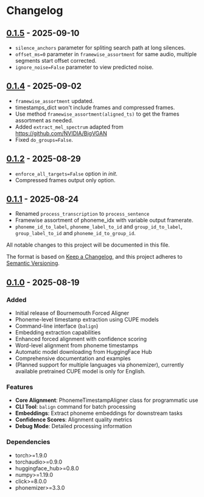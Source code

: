 # Changelog


## [0.1.5] - 2025-09-10
- `silence_anchors` parameter for spliting search path at long silences.
- `offset_ms=0` parameter in `framewise_assortment` for same audio, multiple segments start offset corrected.
- `ignore_noise=False` parameter to view predicted noise.

## [0.1.4] - 2025-09-02
- `framewise_assortment` updated.
- timestamps_dict won't include frames and compressed frames.
- Use method `framewise_assortment(aligned_ts)` to get the frames assortment as needed.
- Added `extract_mel_spectrum` adapted from https://github.com/NVIDIA/BigVGAN
- Fixed `do_groups=False`.


## [0.1.2] - 2025-08-29
- `enforce_all_targets=False` option in _init_.
- Compressed frames output only option.

## [0.1.1] - 2025-08-24
- Renamed `process_transcription` to `process_sentence`
- Framewise assortment of phoneme_idx with variable output framerate.
- `phoneme_id_to_label`, `phoneme_label_to_id` and `group_id_to_label`, `group_label_to_id` and `phoneme_id_to_group_id`.

All notable changes to this project will be documented in this file.

The format is based on [Keep a Changelog](https://keepachangelog.com/en/1.0.0/),
and this project adheres to [Semantic Versioning](https://semver.org/spec/v2.0.0.html).

## [0.1.0] - 2025-08-19

### Added
- Initial release of Bournemouth Forced Aligner
- Phoneme-level timestamp extraction using CUPE models
- Command-line interface (`balign`)
- Embedding extraction capabilities
- Enhanced forced alignment with confidence scoring
- Word-level alignment from phoneme timestamps
- Automatic model downloading from HuggingFace Hub
- Comprehensive documentation and examples
- (Planned support for multiple languages via phonemizer), currently available pretrained CUPE model is only for English.

### Features
- **Core Alignment**: PhonemeTimestampAligner class for programmatic use
- **CLI Tool**: `balign` command for batch processing
- **Embeddings**: Extract phoneme embeddings for downstream tasks
- **Confidence Scores**: Alignment quality metrics
- **Debug Mode**: Detailed processing information

### Dependencies
- torch>=1.9.0
- torchaudio>=0.9.0
- huggingface_hub>=0.8.0
- numpy>=1.19.0
- click>=8.0.0
- phonemizer>=3.3.0

[0.1.5]: https://github.com/tabahi/bournemouth-forced-aligner/releases/tag/v0.1.5
[0.1.4]: https://github.com/tabahi/bournemouth-forced-aligner/releases/tag/v0.1.3
[0.1.2]: https://github.com/tabahi/bournemouth-forced-aligner/releases/tag/v0.1.2
[0.1.1]: https://github.com/tabahi/bournemouth-forced-aligner/releases/tag/v0.1.1
[0.1.0]: https://github.com/tabahi/bournemouth-forced-aligner/releases/tag/v0.1.0